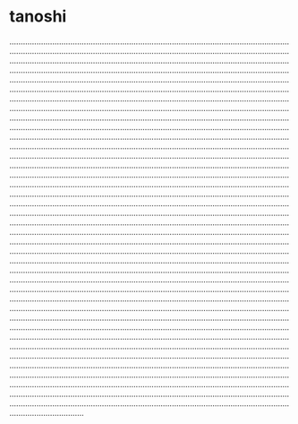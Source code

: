 # tanoshi

.....................................................................................................................................................................................................................................................................................................................................................................................................................................................................................................................................................................................................................................................................................................................................................................................................................................................................................................................................................................................................................................................................................................................................................................................................................................................................................................................................................................................................................................................................................................................................................................................................................................................................................................................................................................................................................................................................................................................................................................................................................................................................................................................................................................................................................................................................................................................................................................................................................................................................................................................................................................................................................................................................................................................................................................................................................................................................................................................................................................................................................................................................................................................................................................................................................................................................................................................................................................................................................................................................................................................................................................................................................................................................................................................................................................................................................................................................................................................................................................................................................................................................................................................................................................................................................................................................................................................................................................................................................................................................................................................................................................................................................................................................................................................................................................................................................................................................................................................................................................................................................................................................